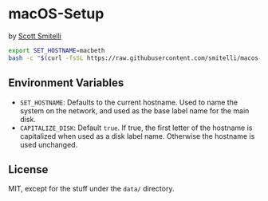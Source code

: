 # macOS-Setup

by [Scott Smitelli](mailto:scott@smitelli.com)

```bash
export SET_HOSTNAME=macbeth
bash -c "$(curl -fsSL https://raw.githubusercontent.com/smitelli/macos-setup/HEAD/setup.sh)"
```

## Environment Variables

* `SET_HOSTNAME`: Defaults to the current hostname. Used to name the system on the network, and used as the base label name for the main disk.
* `CAPITALIZE_DISK`: Default `true`. If true, the first letter of the hostname is capitalized when used as a disk label name. Otherwise the hostname is used unchanged.

## License

MIT, except for the stuff under the `data/` directory.
